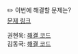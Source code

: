 ✏️ 이번에 해결할 문제는? <br>
[문제 링크](https://www.acmicpc.net/problem/13300)

권현욱: [해결 코드]() <br>
김동국: [해결 코드](https://github.com/catomat0/algorithm/blob/main/%EB%B0%B1%EC%A4%80/Bronze/13300.%E2%80%85%EB%B0%A9%E2%80%85%EB%B0%B0%EC%A0%95/%EB%B0%A9%E2%80%85%EB%B0%B0%EC%A0%95.java) <br>
